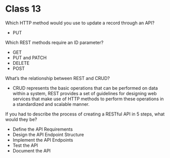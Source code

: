 # Class 13

Which HTTP method would you use to update a record through an API?

- PUT

Which REST methods require an ID parameter?

- GET
- PUT and PATCH
- DELETE
- POST

What’s the relationship between REST and CRUD?

- CRUD represents the basic operations that can be performed on data within a system, REST provides a set of guidelines for designing web services that make use of HTTP methods to perform these operations in a standardized and scalable manner. 

If you had to describe the process of creating a RESTful API in 5 steps, what would they be?

- Define the API Requirements
- Design the API Endpoint Structure
- Implement the API Endpoints
- Test the API
- Document the API
